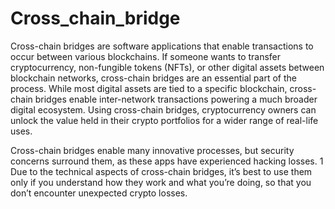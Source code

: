 # Cross_chain_bridge

Cross-chain bridges are software applications that enable transactions to occur between various blockchains. If someone wants to transfer cryptocurrency, non-fungible tokens (NFTs), or other digital assets between blockchain networks, cross-chain bridges are an essential part of the process. While most digital assets are tied to a specific blockchain, cross-chain bridges enable inter-network transactions powering a much broader digital ecosystem. Using cross-chain bridges, cryptocurrency owners can unlock the value held in their crypto portfolios for a wider range of real-life uses.

Cross-chain bridges enable many innovative processes, but security concerns surround them, as these apps have experienced hacking losses.
1
 Due to the technical aspects of cross-chain bridges, it’s best to use them only if you understand how they work and what you’re doing, so that you don’t encounter unexpected crypto losses.
